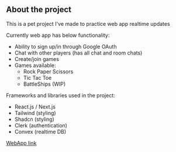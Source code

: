 ## About the project
This is a pet project I've made to practice web app realtime updates

Currently web app has below functionality:
- Ability to sign up/in through Google OAuth
- Chat with other players (has all chat and room chats)
- Create/join games
- Games available:
  - Rock Paper Scissors
  - Tic Tac Toe
  - BattleShips (WIP)

Frameworks and libraries used in the project:
- React.js / Next.js
- Tailwind (styling)
- Shadcn (styling)
- Clerk (authentication)
- Convex (realtime DB) 

[WebApp link](https://keyzeroc-online.vercel.app/)